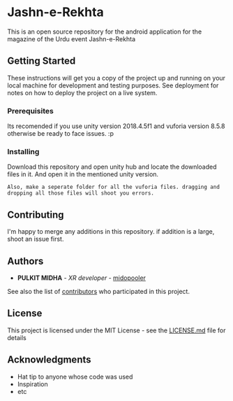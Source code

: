 # Jashn-e-Rekhta

This is an open source repository for the android application for the magazine of the Urdu event Jashn-e-Rekhta

## Getting Started

These instructions will get you a copy of the project up and running on your local machine for development and testing purposes. See deployment for notes on how to deploy the project on a live system.

### Prerequisites

Its recomended if you use unity version 2018.4.5f1 and vuforia version 8.5.8 otherwise be ready to face issues. :p


### Installing

Download this repository and open unity hub and locate the downloaded files in it. And open it in the mentioned unity version. 


```
Also, make a seperate folder for all the vuforia files. dragging and dropping all those files will shoot you errors.
```

## Contributing

I'm happy to merge any additions in this repository. if addition is a large, shoot an issue first.



## Authors

* **PULKIT MIDHA** - *XR developer* - [midopooler](https://github.com/midopooler)

See also the list of [contributors](https://github.com/midopooler/Jashn-e-Rekhta/contributors) who participated in this project.

## License

This project is licensed under the MIT License - see the [LICENSE.md](LICENSE.md) file for details

## Acknowledgments

* Hat tip to anyone whose code was used
* Inspiration
* etc
